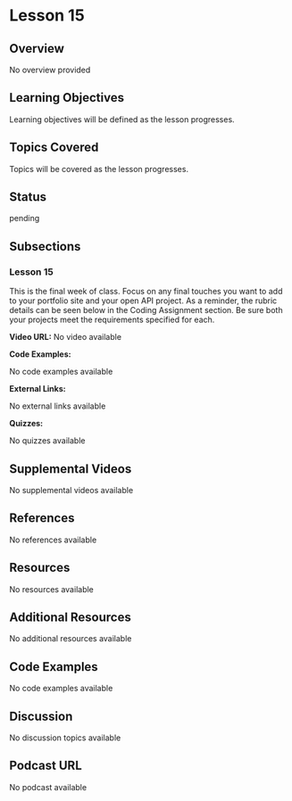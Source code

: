 # Lesson 15

## Overview

No overview provided

## Learning Objectives

Learning objectives will be defined as the lesson progresses.

## Topics Covered

Topics will be covered as the lesson progresses.

## Status

pending





## Subsections

### Lesson 15

This is the final week of class.  Focus on any final touches you want to add to your portfolio site and your open API project.  As a reminder, the rubric details can be seen below in the Coding Assignment section.  Be sure both your projects meet the requirements specified for each.


**Video URL:** No video available

**Code Examples:**

No code examples available

**External Links:**

No external links available

**Quizzes:**

No quizzes available

## Supplemental Videos

No supplemental videos available

## References

No references available

## Resources

No resources available

## Additional Resources

No additional resources available

## Code Examples

No code examples available

## Discussion

No discussion topics available

## Podcast URL

No podcast available
